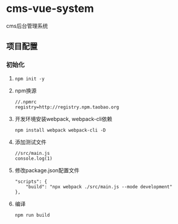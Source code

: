 # cms-vue-system
cms后台管理系统

## 项目配置

### 初始化

1. `npm init -y`

2. npm换源

    ```
    //.npmrc
    registry=http://registry.npm.taobao.org
    ```

3. 开发环境安装webpack, webpack-cli依赖

    `npm install webpack webpack-cli -D`

4. 添加测试文件

    ```
    //src/main.js
    console.log(1)
    ```

5. 修改package.json配置文件

    ```
    "scripts": {
        "build": "npx webpack ./src/main.js --mode development"
    },
    ```

6. 编译

    `npm run build`

